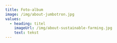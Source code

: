 ```yaml
---
title: Foto-album
image: /img/about-jumbotron.jpg
values:
  - heading: titel
    imageUrl: /img/about-sustainable-farming.jpg
    text: tekst
---
```

